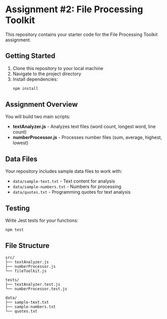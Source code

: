 # Assignment #2: File Processing Toolkit

This repository contains your starter code for the File Processing Toolkit assignment.

## Getting Started

1. Clone this repository to your local machine
2. Navigate to the project directory
3. Install dependencies:
   ```bash
   npm install
   ```

## Assignment Overview

You will build two main scripts:

- **textAnalyzer.js** - Analyzes text files (word count, longest word, line count)
- **numberProcessor.js** - Processes number files (sum, average, highest, lowest)

## Data Files

Your repository includes sample data files to work with:

- `data/sample-text.txt` - Text content for analysis
- `data/sample-numbers.txt` - Numbers for processing
- `data/quotes.txt` - Programming quotes for text analysis

## Testing

Write Jest tests for your functions:

```bash
npm test
```

## File Structure

```
src/
├── textAnalyzer.js
├── numberProcessor.js
└── fileToolkit.js

tests/
├── textAnalyzer.test.js
└── numberProcessor.test.js

data/
├── sample-text.txt
├── sample-numbers.txt
└── quotes.txt
```